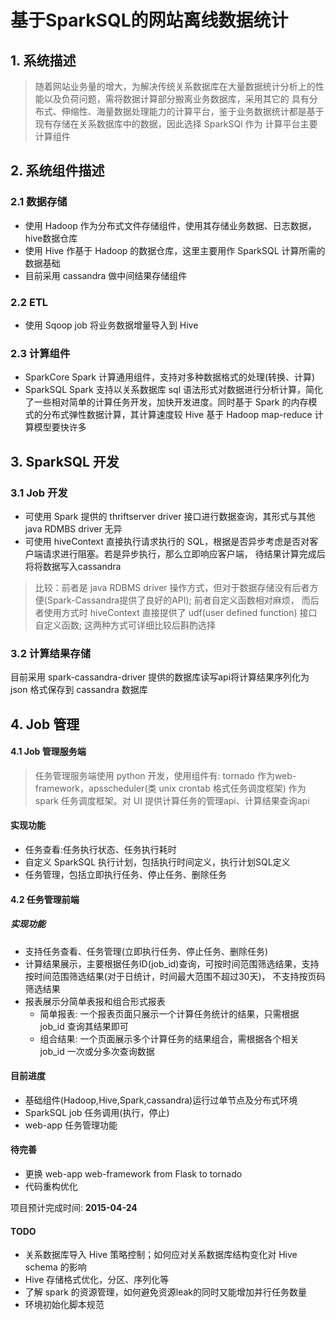 
# 基于SparkSQL的网站离线数据统计

## 1. 系统描述
> 随着网站业务量的增大，为解决传统关系数据库在大量数据统计分析上的性能以及负荷问题，需将数据计算部分搬离业务数据库，采用其它的
  具有分布式、伸缩性、海量数据处理能力的计算平台，鉴于业务数据统计都是基于现有存储在关系数据库中的数据，因此选择 SparkSQl 作为
  计算平台主要计算组件

## 2. 系统组件描述

### 2.1 数据存储
- 使用 Hadoop 作为分布式文件存储组件，使用其存储业务数据、日志数据，hive数据仓库
- 使用 Hive 作基于 Hadoop 的数据仓库，这里主要用作 SparkSQL 计算所需的数据基础
- 目前采用 cassandra 做中间结果存储组件

### 2.2 ETL
- 使用 Sqoop job 将业务数据增量导入到 Hive

### 2.3 计算组件
+ SparkCore Spark 计算通用组件，支持对多种数据格式的处理(转换、计算)
+ SparkSQL Spark 支持以关系数据库 sql 语法形式对数据进行分析计算，简化了一些相对简单的计算任务开发，加快开发进度。同时基于
  Spark 的内存模式的分布式弹性数据计算，其计算速度较 Hive 基于 Hadoop map-reduce 计算模型要快许多

## 3. SparkSQL 开发

### 3.1 Job 开发

+ 可使用 Spark 提供的 thriftserver driver 接口进行数据查询，其形式与其他 java RDMBS driver 无异
+ 可使用 hiveContext 直接执行请求执行的 SQL，根据是否异步考虑是否对客户端请求进行阻塞。若是异步执行，那么立即响应客户端，
  待结果计算完成后将将数据写入cassandra

> 比较：前者是 java RDBMS driver 操作方式，但对于数据存储没有后者方便(Spark-Cassandra提供了良好的API); 前者自定义函数相对麻烦，
  而后者使用方式时 hiveContext 直接提供了 udf(user defined function) 接口自定义函数;
  这两种方式可详细比较后斟酌选择


### 3.2 计算结果存储
  目前采用 spark-cassandra-driver 提供的数据库读写api将计算结果序列化为 json 格式保存到 cassandra 数据库


## 4. Job 管理

#### 4.1 Job 管理服务端
> 任务管理服务端使用 python 开发，使用组件有: tornado 作为web-framework，apsscheduler(类 unix crontab 格式任务调度框架)
  作为 spark 任务调度框架。对 UI 提供计算任务的管理api、计算结果查询api

####  实现功能
+ 任务查看:任务执行状态、任务执行耗时
+ 自定义 SparkSQL 执行计划，包括执行时间定义，执行计划SQL定义
+ 任务管理，包括立即执行任务、停止任务、删除任务


#### 4.2 任务管理前端
##### 实现功能
+ 支持任务查看、任务管理(立即执行任务、停止任务、删除任务)
+ 计算结果展示，主要根据任务ID(job_id)查询，可按时间范围筛选结果，支持按时间范围筛选结果(对于日统计，时间最大范围不超过30天)，
  不支持按页码筛选结果
+ 报表展示分简单表报和组合形式报表
	-  简单报表: 一个报表页面只展示一个计算任务统计的结果，只需根据 job_id 查询其结果即可
	-  组合结果: 一个页面展示多个计算任务的结果组合，需根据各个相关 job_id 一次或分多次查询数据


#### 目前进度
+ 基础组件(Hadoop,Hive,Spark,cassandra)运行过单节点及分布式环境
+ SparkSQL job 任务调用(执行，停止)
+ web-app 任务管理功能

#### 待完善
+ 更换 web-app web-framework from Flask to tornado
+ 代码重构优化

项目预计完成时间:  **2015-04-24**


#### TODO
+ 关系数据库导入 Hive 策略控制；如何应对关系数据库结构变化对 Hive schema 的影响
+ Hive 存储格式优化，分区、序列化等
+ 了解 spark 的资源管理，如何避免资源leak的同时又能增加并行任务数量
+ 环境初始化脚本规范

